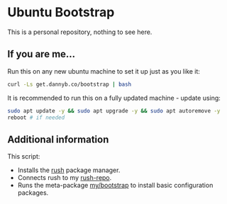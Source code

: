 # Ubuntu Bootstrap

This is a personal repository, nothing to see here.

## If you are me...

Run this on any new ubuntu machine to set it up just as you like it:

```bash
curl -Ls get.dannyb.co/bootstrap | bash
```

It is recommended to run this on a fully updated machine - update using:

```bash
sudo apt update -y && sudo apt upgrade -y && sudo apt autoremove -y
reboot # if needed
```

## Additional information

This script:

- Installs the [rush](https://github.com/DannyBen/rush-cli) package manager.
- Connects rush to my [rush-repo](https://github.com/DannyBen/rush-repo).
- Runs the meta-package [my/bootstrap](https://github.com/DannyBen/rush-repo/blob/master/my/bootstrap/main) to install basic configuration packages.

